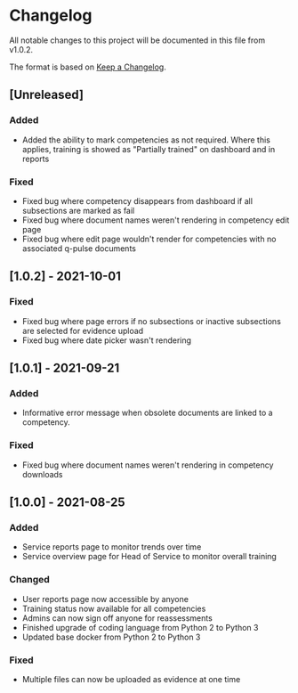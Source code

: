 # Changelog
All notable changes to this project will be documented in this file from v1.0.2.

The format is based on [Keep a Changelog](https://keepachangelog.com/en/1.0.0/).

## [Unreleased]
### Added
- Added the ability to mark competencies as not required. Where this applies, training is showed as "Partially trained" 
  on dashboard and in reports
### Fixed
- Fixed bug where competency disappears from dashboard if all subsections are marked as fail
- Fixed bug where document names weren't rendering in competency edit page
- Fixed bug where edit page wouldn't render for competencies with no associated q-pulse documents

## [1.0.2] - 2021-10-01
### Fixed
- Fixed bug where page errors if no subsections or inactive subsections are selected for evidence upload
- Fixed bug where date picker wasn't rendering

## [1.0.1] - 2021-09-21
### Added
- Informative error message when obsolete documents are linked to a competency.

### Fixed
- Fixed bug where document names weren't rendering in competency downloads

## [1.0.0] - 2021-08-25
### Added
- Service reports page to monitor trends over time
- Service overview page for Head of Service to monitor overall training

### Changed
- User reports page now accessible by anyone
- Training status now available for all competencies
- Admins can now sign off anyone for reassessments
- Finished upgrade of coding language from Python 2 to Python 3
- Updated base docker from Python 2 to Python 3

### Fixed
- Multiple files can now be uploaded as evidence at one time
